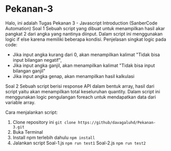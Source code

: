 # Pekanan-3
Halo, ini adalah Tugas Pekanan 3 - Javascript Introduction (SanberCode Automation)
Soal 1
Sebuah script yang dibuat untuk menampilkan hasil akar pangkat 2 dari angka yang nantinya diinput. Dalam script ini menggunakan logic if else karena memiliki beberapa kondisi.
Penjelasan singkat logic pada code:
- Jika input angka kurang dari 0, akan menampilkan kalimat "Tidak bisa input bilangan negatif",
- Jika input angka ganjil, akan menampilkan kalimat "Tidak bisa input bilangan ganjil"
- Jika input angka genap, akan menampilkan hasil kalkulasi

Soal 2
Sebuah script berisi response API dalam bentuk array, hasil dari script yaitu akan menampilkan total keseluruhan quantity. Dalam script ini menggunakan logic pengulangan foreach untuk mendapatkan data dari variable array.


Cara menjalankan script:
1. Clone repository ini
```git clone https://github/davagaluhd/Pekanan-3.git```
2. Buka Terminal
3. Install npm terlebih dahulu
```npm install```
4. Jalankan script
Soal-1.js
```npm run test1```
Soal-2.js
```npm run test2```